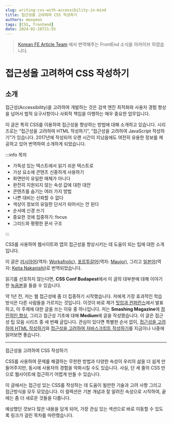 ```yaml
---
slug: writing-css-with-accessibility-in-mind
title: 접근성을 고려하여 CSS 작성하기
authors: mooyeon
tags: [CSS, frontend]
date: 2024-02-26T21:55
---
```


> [Korean FE Article Team](https://kofearticle.substack.com/about?utm_source=substack&utm_medium=email) 에서 번역해주는 FrontEnd 소식을 아카이브 하였습니다.

# 접근성을 고려하여 CSS 작성하기

## 소개

접근성(Accessibility)을 고려하여 개발하는 것은 검색 엔진 최적화와 사용자 경험 향상을 넘어서 법적 요구사항이나 사회적 책임을 이행하는 매우 중요한 업무입니다.

이 글은 특히 CSS를 이용하여 접근성을 향상하는 방법에 대해 소개하고 있습니다. 시리즈로는 “접근성을 고려하여 HTML 작성하기”, “접근성을 고려하여 JavaScript 작성하기”가 있습니다. 2017년에 작성되어 오랜 시간이 지났음에도 여전히 유용한 정보를 제공하고 있어 번역하여 소개하게 되었습니다.

:::info 목차

- 가독성 있는 텍스트에서 읽기 쉬운 텍스트로
- 가상 요소에 콘텐츠 신중하게 사용하기
- 화면만이 유일한 매체가 아니다
- 완전히 지원되지 않는 속성 값에 대한 대안
- 콘텐츠를 숨기는 여러 가지 방법
- 나쁜 대비는 신뢰할 수 없다
- 색상이 정보의 유일한 단서가 되어서는 안 된다
- 순서에 신경 쓰기
- 중요한 것에 집중하기: focus
- 그리드와 평평한 문서 구조

:::

<!--truncate-->

CSS를 사용하여 웹사이트와 앱의 접근성을 향상시키는 데 도움이 되는 팁에 대한 소개입니다.

이 글은 [러시아어](https://medium.com/@ABatickaya/%D0%B4%D1%83%D0%BC%D0%B0%D1%8F-%D0%BE-%D0%B4%D0%BE%D1%81%D1%82%D1%83%D0%BF%D0%BD%D0%BE%D1%81%D1%82%D0%B8-%D0%BF%D0%B8%D1%88%D0%B5%D0%BC-css-9032d7b64fb2)(역자: [Workafrolic](https://medium.com/@ABatickaya)), [포르투갈어](https://maujor.com/tutorial/escrevendo-css-com-acessibilidade-em-mente.php)(역자: [Maujor](https://maujor.com/)), 그리고 [일본어](https://frasco.io/writing-css-with-accessibility-in-mind-4fc82b26aecb)(역자: [Keita Nakanishi](https://twitter.com/nakanishy))로 번역되었습니다.

읽기를 선호하지 않는다면, **CSS Conf Budapest**에서 이 글의 대부분에 대해 이야기한 [녹음본](https://www.youtube.com/watch?v=EOiC2M47GBY)을 들을 수 있습니다.

약 1년 전, 저는 웹 접근성에 좀 더 집중하기 시작했습니다. 저에게 가장 효과적인 학습 방식은 다른 사람들을 가르치는 것입니다. 이것이 바로 제가 [밋업과 컨퍼런스](https://speakerdeck.com/matuzo/)에서 발표하고, 이 주제에 대한 글을 쓰는 이유 중 하나입니다. 저는 **Smashing Magazine**에 [점진적인 향상](https://www.smashingmagazine.com/2017/07/enhancing-css-layout-floats-flexbox-grid/), 그리고 접근성 기초에 대해 **Medium**에 글을 작성했습니다. 이 글은 접근성 팁 모음 시리즈 중 세 번째 글입니다. 관심이 있다면 특별한 순서 없이, [접근성을 고려하여 HTML 작성하기](https://medium.com/alistapart/writing-html-with-accessibility-in-mind-a62026493412)와 [접근성을 고려하여 자바스크립트 작성하기](https://medium.com/@matuzo/writing-javascript-with-accessibility-in-mind-a1f6a5f467b9)를 지금이나 나중에 읽어보면 좋습니다.

<hr/>

접근성을 고려하여 CSS 작성하기

CSS를 사용하여 문제를 해결하는 무한한 방법과 다양한 속성이 우리의 삶을 더 쉽게 만들어주지만, 동시에 사용자의 경험을 악화시킬 수도 있습니다. 사실, 단 세 줄의 CSS 만으로 웹사이트에 접근하기 어렵게 만들 수 있습니다.

이 글에서는 접근성 있는 CSS를 작성하는 데 도움이 될만한 기술과 고려 사항 그리고 접근방식을 모두 모았습니다. 이 컬렉션은 기본 개념과 잘 알려진 속성으로 시작하여, 끝에는 좀 더 새로운 것들을 다룹니다.

예상했던 것보다 많은 내용을 담게 되어, 가장 관심 있는 섹션으로 바로 이동할 수 있도록 링크가 걸린 목차를 마련했습니다.
